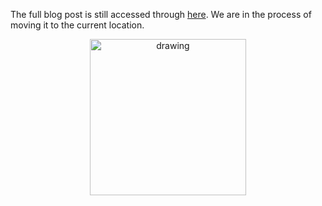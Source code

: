 The full blog post is still accessed through [here](https://www.1onepsilon.com/single-post/2018/11/02/November-2018-Editors-Picks). We are in the process of moving it to the current location.

<center>
 <img class = "blog-inline-image" src="https://es-app.com/assets/brd23x.jpg" alt="drawing" width="250px"/>
</center> 
